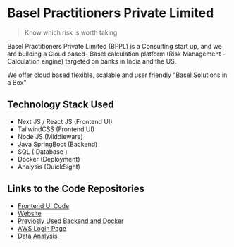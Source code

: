 # Basel Practitioners Private Limited
> Know which risk is worth taking

Basel Practitioners Private Limited (BPPL) is a Consulting start up, and we are building a Cloud based- Basel  calculation platform (Risk Management - Calculation engine) targeted on banks in India and the US.

We offer cloud based flexible, scalable and user friendly "Basel Solutions in a Box"

## Technology Stack Used
- Next JS / React JS  (Frontend UI)
- TailwindCSS (Frontend UI)
- Node JS  (Middleware)
- Java SpringBoot (Backend)
- SQL ( Database )
- Docker (Deployment)
- Analysis (QuickSight)

## Links to the Code Repositories
- [Frontend UI Code](https://github.com/baselpractitioners/bppl_app_ui) 
- [Website](https://github.com/baselpractitioners/website) 
- [Previosly Used Backend and Docker](https://github.com/baselpractitioners/bppl_ui_modules_old)
- [AWS Login Page](https://654260966052.signin.aws.amazon.com/console) 
- [Data Analysis](https://github.com/baselpractitioners/data-analysis)

